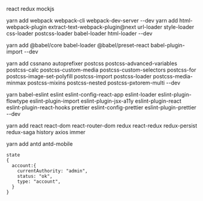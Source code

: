 react redux mockjs

<!-- 开发环境搭建 -->

<!-- webpack plugin -->

yarn add webpack webpack-cli webpack-dev-server --dev
yarn add html-webpack-plugin extract-text-webpack-plugin@next url-loader style-loader css-loader postcss-loader babel-loader html-loader --dev

<!-- babel -->

yarn add @babel/core babel-loader @babel/preset-react babel-plugin-import --dev

<!--
{
  "presets": [
    "@babel/preset-react"
  ],
  "plugins": [
    [
      "import", {
        "libraryName": "antd",
        "style": "css"
      }
    ]
  ]
}
-->

<!-- postcss -->

yarn add cssnano autoprefixer postcss postcss-advanced-variables postcss-calc postcss-custom-media postcss-custom-selectors postcss-for postcss-image-set-polyfill postcss-import postcss-loader postcss-media-minmax postcss-mixins postcss-nested postcss-pxtorem-multi --dev

<!-- eslint -->

yarn babel-eslint eslint eslint-config-react-app eslint-loader eslint-plugin-flowtype eslint-plugin-import eslint-plugin-jsx-a11y eslint-plugin-react eslint-plugin-react-hooks prettier eslint-config-prettier eslint-plugin-prettier --dev

<!--
{
  enforce: 'pre',
  test: /\.(js|jsx)$/,
  loader: 'eslint-loader',
  options:{
    fix: true
  }
},
{
  test: /\.(js|jsx)$/,
  loader: 'babel-loader'
},
-->

<!-- react -->

yarn add react react-dom react-router-dom redux react-redux redux-persist redux-saga history axios immer

<!-- antd antd-mobile -->

yarn add antd antd-mobile

```
state
{
  account:{
    currentAuthority: "admin",
    status: "ok",
    type: "account",
  }
}
```

